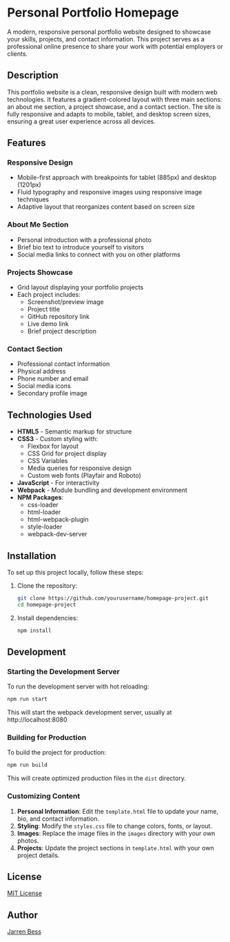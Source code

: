 # Personal Portfolio Homepage

A modern, responsive personal portfolio website designed to showcase your skills, projects, and contact information. This project serves as a professional online presence to share your work with potential employers or clients.

## Description

This portfolio website is a clean, responsive design built with modern web technologies. It features a gradient-colored layout with three main sections: an about me section, a project showcase, and a contact section. The site is fully responsive and adapts to mobile, tablet, and desktop screen sizes, ensuring a great user experience across all devices.

## Features

### Responsive Design
- Mobile-first approach with breakpoints for tablet (885px) and desktop (1201px)
- Fluid typography and responsive images using responsive image techniques
- Adaptive layout that reorganizes content based on screen size

### About Me Section
- Personal introduction with a professional photo
- Brief bio text to introduce yourself to visitors
- Social media links to connect with you on other platforms

### Projects Showcase
- Grid layout displaying your portfolio projects
- Each project includes:
  - Screenshot/preview image
  - Project title
  - GitHub repository link
  - Live demo link
  - Brief project description

### Contact Section
- Professional contact information
- Physical address
- Phone number and email
- Social media icons
- Secondary profile image

## Technologies Used

- **HTML5** - Semantic markup for structure
- **CSS3** - Custom styling with:
  - Flexbox for layout
  - CSS Grid for project display
  - CSS Variables
  - Media queries for responsive design
  - Custom web fonts (Playfair and Roboto)
- **JavaScript** - For interactivity
- **Webpack** - Module bundling and development environment
- **NPM Packages**:
  - css-loader
  - html-loader
  - html-webpack-plugin
  - style-loader
  - webpack-dev-server

## Installation

To set up this project locally, follow these steps:

1. Clone the repository:
   ```bash
   git clone https://github.com/yourusername/homepage-project.git
   cd homepage-project
   ```

2. Install dependencies:
   ```bash
   npm install
   ```

## Development

### Starting the Development Server

To run the development server with hot reloading:

```bash
npm run start
```

This will start the webpack development server, usually at http://localhost:8080

### Building for Production

To build the project for production:

```bash
npm run build
```

This will create optimized production files in the `dist` directory.

### Customizing Content

1. **Personal Information**: Edit the `template.html` file to update your name, bio, and contact information.
2. **Styling**: Modify the `styles.css` file to change colors, fonts, or layout.
3. **Images**: Replace the image files in the `images` directory with your own photos.
4. **Projects**: Update the project sections in `template.html` with your own project details.

## License

[MIT License](LICENSE)

## Author

[Jarren Bess](https://github.com/yourusername)
